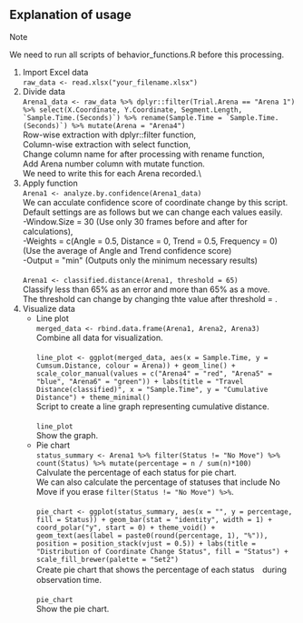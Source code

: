 ## Explanation of usage

>[!NOTE]
>We need to run all scripts of behavior_functions.R before this processing.
1. Import Excel data\
   ``raw_data <- read.xlsx("your_filename.xlsx")``
3. Divide data\
   ``Arena1_data <- raw_data %>%
  dplyr::filter(Trial.Arena == "Arena 1") %>%
  select(X.Coordinate, Y.Coordinate, Segment.Length, `Sample.Time.(Seconds)`) %>%
  rename(Sample.Time = `Sample.Time.(Seconds)`) %>%
  mutate(Arena = "Arena4")``\
Row-wise extraction with dplyr::filter function,\
Column-wise extraction with select function,\
Change column name for after processing with rename function,\
Add Arena number column with mutate function.\
We need to write this for each Arena recorded.\
5. Apply function\
``Arena1 <- analyze.by.confidence(Arena1_data)``\
We can acculate confidence score of coordinate change by this script.\
Default settings are as follows but we can change each values easily.\
-Window.Size = 30 (Use only 30 frames before and after for calculations),\
-Weights = c(Angle = 0.5, Distance = 0, Trend = 0.5, Frequency = 0) (Use the average of Angle and Trend confidence score)\
-Output = "min" (Outputs only the minimum necessary results)\
\
``Arena1 <- classified.distance(Arena1, threshold = 65)``\
Classify less than 65% as an error and more than 65% as a move.\
The threshold can change by changing thte value after threshold = .
6. Visualize data
   - Line plot\
``merged_data <- rbind.data.frame(Arena1, Arena2, Arena3)``\
Combine all data for visualization.\
\
``line_plot <- ggplot(merged_data, aes(x = Sample.Time, y = Cumsum.Distance, colour = Arena)) +
  geom_line() +
  scale_color_manual(values = c("Arena4" = "red", "Arena5" = "blue", "Arena6" = "green")) +
  labs(title = "Travel Distance(classified)", x = "Sample.Time", y = "Cumulative Distance") +
  theme_minimal()``\
Script to create a line graph representing cumulative distance.\
\
``line_plot``\
Show the graph.
   - Pie chart\
   ``status_summary <- Arena1 %>%
  filter(Status != "No Move") %>%
  count(Status) %>%
  mutate(percentage = n / sum(n)*100)``\
Calvulate the percentage of each status for pie chart.\
We can also calculate the percentage of statuses that include No Move if you erase `filter(Status != "No Move") %>%`.\
\
``pie_chart <- ggplot(status_summary, aes(x = "", y = percentage, fill = Status)) +
  geom_bar(stat = "identity", width = 1) +
  coord_polar("y", start = 0) +
  theme_void() +
  geom_text(aes(label = paste0(round(percentage, 1), "%")), 
            position = position_stack(vjust = 0.5)) +
  labs(title = "Distribution of Coordinate Change Status",
       fill = "Status") +
  scale_fill_brewer(palette = "Set2")``\
Create pie chart that shows the percentage of each status　during observation time.\
\
``pie_chart``\
Show  the pie chart.
